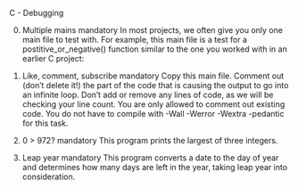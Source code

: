 C - Debugging

0. Multiple mains
mandatory
In most projects, we often give you only one main file to test with.
For example, this main file is a test for a postitive_or_negative() 
function similar to the one you worked with in an earlier C project:

1. Like, comment, subscribe
mandatory
Copy this main file. Comment out (don’t delete it!) the part of the 
code that is causing the output to go into an infinite loop.
Don’t add or remove any lines of code, as we will be checking your line count.
 You are only allowed to comment out existing code.
You do not have to compile with -Wall -Werror -Wextra -pedantic for this task.

2. 0 > 972?
mandatory
This program prints the largest of three integers.

3. Leap year
mandatory
This program converts a date to the day of year and determines how many days 
are left in the year, taking leap year into consideration.
